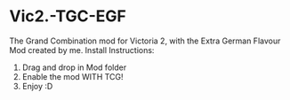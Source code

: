 # Vic2.-TGC-EGF
The Grand Combination mod for Victoria 2, with the Extra German Flavour Mod created by me.
Install Instructions:

1. Drag and drop in Mod folder
2. Enable the mod WITH TCG!
3. Enjoy :D
